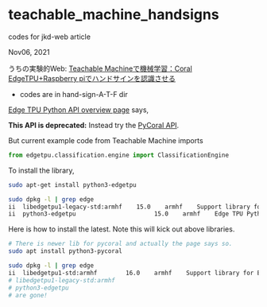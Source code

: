 # teachable_machine_handsigns

codes for jkd-web article

Nov06, 2021

うちの実験的Web: [Teachable Machineで機械学習：Coral EdgeTPU+Raspberry piでハンドサインを認識させる](https://makeintoshape.com/teachable-machine-handsigns/)

- codes are in hand-sign-A-T-F dir



[Edge TPU Python API overview page](https://coral.ai/docs/edgetpu/api-intro/#install-the-library) says,

**This API is deprecated:** Instead try the [PyCoral API](https://coral.ai/docs/reference/py/).

But current example code from Teachable Machine imports

```python
from edgetpu.classification.engine import ClassificationEngine
```

To install the library,

```bash
sudo apt-get install python3-edgetpu

sudo dpkg -l | grep edge
ii  libedgetpu1-legacy-std:armhf    15.0    armhf    Support library for Edge TPU
ii  python3-edgetpu                      15.0    armhf    Edge TPU Python API
```

Here is how to install the latest.  Note this will kick out above libraries.

```bash
# There is newer lib for pycoral and actually the page says so.
sudo apt install python3-pycoral

sudo dpkg -l | grep edge
ii  libedgetpu1-std:armhf        16.0    armhf    Support library for Edge TPU
# libedgetpu1-legacy-std:armhf
# python3-edgetpu
# are gone!
```

